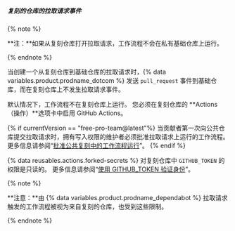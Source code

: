 ##### 复刻的仓库的拉取请求事件

{% note %}

**注：**如果从复刻仓库打开拉取请求，工作流程不会在私有基础仓库上运行。

{% endnote %}

当创建一个从复刻仓库到基础仓库的拉取请求时，{% data variables.product.prodname_dotcom %} 发送 `pull_request` 事件到基础仓库，而在复刻仓库上不发生拉取请求事件。

默认情况下，工作流程不在复刻仓库上运行。 您必须在复刻仓库的 **Actions（操作）**选项卡中启用 GitHub Actions。

{% if currentVersion == "free-pro-team@latest"%}
当贡献者第一次向公共仓库提交拉取请求时，拥有写入权限的维护者必须批准拉取请求上运行的工作流程。 更多信息请参阅“[批准公共复刻中的工作流程运行](/actions/managing-workflow-runs/approving-workflow-runs-from-public-forks)”。
{% endif %}

{% data reusables.actions.forked-secrets %} 对复刻仓库中 `GITHUB_TOKEN` 的权限是只读的。 更多信息请参阅“[使用 GITHUB_TOKEN 验证身份](/actions/configuring-and-managing-workflows/authenticating-with-the-github_token)”。

{% note %}

**注意：**由 {% data variables.product.prodname_dependabot %} 拉取请求触发的工作流程被视为来自复刻的仓库，也受到这些限制。

{% endnote %}
